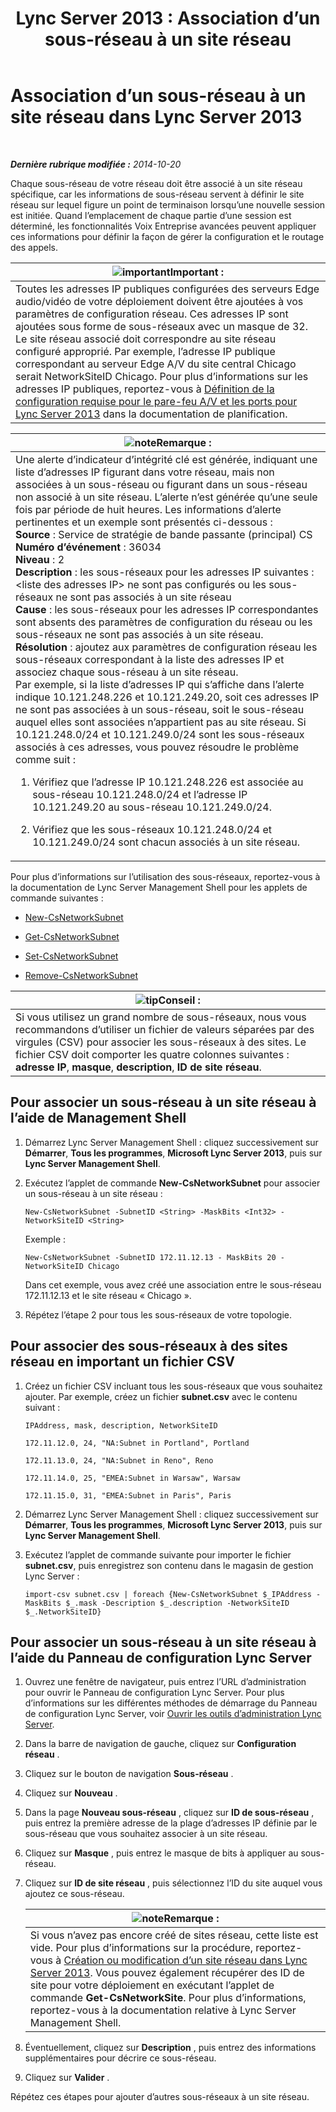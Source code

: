 ﻿---
title: 'Lync Server 2013 : Association d’un sous-réseau à un site réseau'
TOCTitle: Association d’un sous-réseau à un site réseau
ms:assetid: aa69e3ac-542a-4ba1-9582-2e6bee29f633
ms:mtpsurl: https://technet.microsoft.com/fr-fr/library/Gg412804(v=OCS.15)
ms:contentKeyID: 49298507
ms.date: 05/20/2016
mtps_version: v=OCS.15
ms.translationtype: HT
---

# Association d’un sous-réseau à un site réseau dans Lync Server 2013

 

_**Dernière rubrique modifiée :** 2014-10-20_

Chaque sous-réseau de votre réseau doit être associé à un site réseau spécifique, car les informations de sous-réseau servent à définir le site réseau sur lequel figure un point de terminaison lorsqu’une nouvelle session est initiée. Quand l’emplacement de chaque partie d’une session est déterminé, les fonctionnalités Voix Entreprise avancées peuvent appliquer ces informations pour définir la façon de gérer la configuration et le routage des appels.

<table>
<thead>
<tr class="header">
<th><img src="images/Gg425917.important(OCS.15).gif" title="important" alt="important" />Important :</th>
</tr>
</thead>
<tbody>
<tr class="odd">
<td>Toutes les adresses IP publiques configurées des serveurs Edge audio/vidéo de votre déploiement doivent être ajoutées à vos paramètres de configuration réseau. Ces adresses IP sont ajoutées sous forme de sous-réseaux avec un masque de 32. Le site réseau associé doit correspondre au site réseau configuré approprié. Par exemple, l’adresse IP publique correspondant au serveur Edge A/V du site central Chicago serait NetworkSiteID Chicago. Pour plus d’informations sur les adresses IP publiques, reportez-vous à <a href="lync-server-2013-determine-external-a-v-firewall-and-port-requirements.md">Définition de la configuration requise pour le pare-feu A/V et les ports pour Lync Server 2013</a> dans la documentation de planification.</td>
</tr>
</tbody>
</table>


<table>
<colgroup>
<col style="width: 100%" />
</colgroup>
<thead>
<tr class="header">
<th><img src="images/Gg398920.note(OCS.15).gif" title="note" alt="note" />Remarque :</th>
</tr>
</thead>
<tbody>
<tr class="odd">
<td>Une alerte d’indicateur d’intégrité clé est générée, indiquant une liste d’adresses IP figurant dans votre réseau, mais non associées à un sous-réseau ou figurant dans un sous-réseau non associé à un site réseau. L’alerte n’est générée qu’une seule fois par période de huit heures. Les informations d’alerte pertinentes et un exemple sont présentés ci-dessous :<br />
<strong>Source</strong> : Service de stratégie de bande passante (principal) CS<br />
<strong>Numéro d’événement</strong> : 36034<br />
<strong>Niveau</strong> : 2<br />
<strong>Description</strong> : les sous-réseaux pour les adresses IP suivantes : &lt;liste des adresses IP&gt; ne sont pas configurés ou les sous-réseaux ne sont pas associés à un site réseau<br />
<strong>Cause</strong> : les sous-réseaux pour les adresses IP correspondantes sont absents des paramètres de configuration du réseau ou les sous-réseaux ne sont pas associés à un site réseau.<br />
<strong>Résolution</strong> : ajoutez aux paramètres de configuration réseau les sous-réseaux correspondant à la liste des adresses IP et associez chaque sous-réseau à un site réseau.<br />
Par exemple, si la liste d’adresses IP qui s’affiche dans l’alerte indique 10.121.248.226 et 10.121.249.20, soit ces adresses IP ne sont pas associées à un sous-réseau, soit le sous-réseau auquel elles sont associées n’appartient pas au site réseau. Si 10.121.248.0/24 et 10.121.249.0/24 sont les sous-réseaux associés à ces adresses, vous pouvez résoudre le problème comme suit :
<ol>
<li><p>Vérifiez que l’adresse IP 10.121.248.226 est associée au sous-réseau 10.121.248.0/24 et l’adresse IP 10.121.249.20 au sous-réseau 10.121.249.0/24.</p></li>
<li><p>Vérifiez que les sous-réseaux 10.121.248.0/24 et 10.121.249.0/24 sont chacun associés à un site réseau.</p></li>
</ol></td>
</tr>
</tbody>
</table>


Pour plus d’informations sur l’utilisation des sous-réseaux, reportez-vous à la documentation de Lync Server Management Shell pour les applets de commande suivantes :

  - [New-CsNetworkSubnet](https://docs.microsoft.com/en-us/powershell/module/skype/New-CsNetworkSubnet)

  - [Get-CsNetworkSubnet](https://docs.microsoft.com/en-us/powershell/module/skype/Get-CsNetworkSubnet)

  - [Set-CsNetworkSubnet](https://docs.microsoft.com/en-us/powershell/module/skype/Set-CsNetworkSubnet)

  - [Remove-CsNetworkSubnet](https://docs.microsoft.com/en-us/powershell/module/skype/Remove-CsNetworkSubnet)

<table>
<thead>
<tr class="header">
<th><img src="images/JJ205025.tip(OCS.15).gif" title="tip" alt="tip" />Conseil :</th>
</tr>
</thead>
<tbody>
<tr class="odd">
<td>Si vous utilisez un grand nombre de sous-réseaux, nous vous recommandons d’utiliser un fichier de valeurs séparées par des virgules (CSV) pour associer les sous-réseaux à des sites. Le fichier CSV doit comporter les quatre colonnes suivantes : <strong>adresse IP</strong>, <strong>masque</strong>, <strong>description</strong>, <strong>ID de site réseau</strong>.</td>
</tr>
</tbody>
</table>


## Pour associer un sous-réseau à un site réseau à l’aide de Management Shell

1.  Démarrez Lync Server Management Shell : cliquez successivement sur **Démarrer**, **Tous les programmes**, **Microsoft Lync Server 2013**, puis sur **Lync Server Management Shell**.

2.  Exécutez l’applet de commande **New-CsNetworkSubnet** pour associer un sous-réseau à un site réseau :
    
        New-CsNetworkSubnet -SubnetID <String> -MaskBits <Int32> -NetworkSiteID <String>
    
    Exemple :
    
        New-CsNetworkSubnet -SubnetID 172.11.12.13 - MaskBits 20 -NetworkSiteID Chicago
    
    Dans cet exemple, vous avez créé une association entre le sous-réseau 172.11.12.13 et le site réseau « Chicago ».

3.  Répétez l’étape 2 pour tous les sous-réseaux de votre topologie.

## Pour associer des sous-réseaux à des sites réseau en important un fichier CSV

1.  Créez un fichier CSV incluant tous les sous-réseaux que vous souhaitez ajouter. Par exemple, créez un fichier **subnet.csv** avec le contenu suivant :
    
    `IPAddress, mask, description, NetworkSiteID`
    
    `172.11.12.0, 24, "NA:Subnet in Portland", Portland`
    
    `172.11.13.0, 24, "NA:Subnet in Reno", Reno`
    
    `172.11.14.0, 25, "EMEA:Subnet in Warsaw", Warsaw`
    
    `172.11.15.0, 31, "EMEA:Subnet in Paris", Paris`

2.  Démarrez Lync Server Management Shell : cliquez successivement sur **Démarrer**, **Tous les programmes**, **Microsoft Lync Server 2013**, puis sur **Lync Server Management Shell**.

3.  Exécutez l’applet de commande suivante pour importer le fichier **subnet.csv**, puis enregistrez son contenu dans le magasin de gestion Lync Server :
    
        import-csv subnet.csv | foreach {New-CsNetworkSubnet $_IPAddress -MaskBits $_.mask -Description $_.description -NetworkSiteID $_.NetworkSiteID}

## Pour associer un sous-réseau à un site réseau à l’aide du Panneau de configuration Lync Server

1.  Ouvrez une fenêtre de navigateur, puis entrez l’URL d’administration pour ouvrir le Panneau de configuration Lync Server. Pour plus d’informations sur les différentes méthodes de démarrage du Panneau de configuration Lync Server, voir [Ouvrir les outils d’administration Lync Server](lync-server-2013-open-lync-server-administrative-tools.md).

2.  Dans la barre de navigation de gauche, cliquez sur **Configuration réseau** .

3.  Cliquez sur le bouton de navigation **Sous-réseau** .

4.  Cliquez sur **Nouveau** .

5.  Dans la page **Nouveau sous-réseau** , cliquez sur **ID de sous-réseau** , puis entrez la première adresse de la plage d’adresses IP définie par le sous-réseau que vous souhaitez associer à un site réseau.

6.  Cliquez sur **Masque** , puis entrez le masque de bits à appliquer au sous-réseau.

7.  Cliquez sur **ID de site réseau** , puis sélectionnez l’ID du site auquel vous ajoutez ce sous-réseau.
    
    <table>
    <thead>
    <tr class="header">
    <th><img src="images/Gg398920.note(OCS.15).gif" title="note" alt="note" />Remarque :</th>
    </tr>
    </thead>
    <tbody>
    <tr class="odd">
    <td>Si vous n’avez pas encore créé de sites réseau, cette liste est vide. Pour plus d’informations sur la procédure, reportez-vous à <a href="lync-server-2013-create-or-modify-a-network-site.md">Création ou modification d’un site réseau dans Lync Server 2013</a>. Vous pouvez également récupérer des ID de site pour votre déploiement en exécutant l’applet de commande <strong>Get-CsNetworkSite</strong>. Pour plus d’informations, reportez-vous à la documentation relative à Lync Server Management Shell.</td>
    </tr>
    </tbody>
    </table>


8.  Éventuellement, cliquez sur **Description** , puis entrez des informations supplémentaires pour décrire ce sous-réseau.

9.  Cliquez sur **Valider** .

Répétez ces étapes pour ajouter d’autres sous-réseaux à un site réseau.

